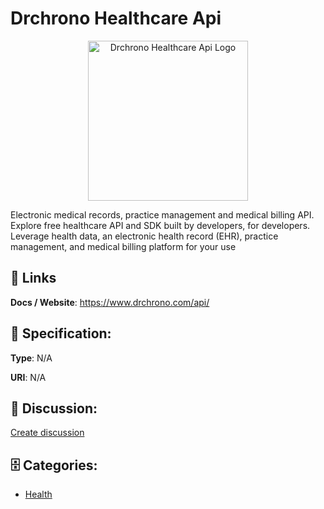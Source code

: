 # Drchrono Healthcare Api
<p align="center">
    <img width="256" src="https://raw.githubusercontent.com/apis-list/apis-list/main/apis/drchrono-healthcare-api/logo_256x256.png" alt="Drchrono Healthcare Api Logo"/>
</p>

Electronic medical records, practice management and medical billing API.  Explore free healthcare API and SDK built by developers, for developers.  Leverage health data, an electronic health record (EHR), practice management, and medical billing platform for your use

##  🔗 Links
**Docs / Website**: https://www.drchrono.com/api/

## 🧬 Specification:
**Type**: N/A

**URI**: N/A

## 💬 Discussion:
[Create discussion](https://github.com/apis-list/apis-list/discussions/new)

## 🗄️ Categories:
- [Health](https://github.com/apis-list/apis-list#health)



